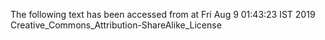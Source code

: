 The following text has been accessed from at Fri Aug 9 01:43:23 IST 2019
Creative_Commons_Attribution-ShareAlike_License
